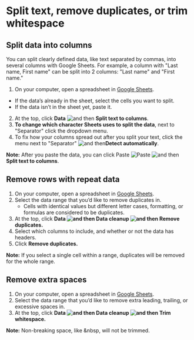# Split text, remove duplicates, or trim whitespace



## Split data into columns

You can split clearly defined data, like text separated by commas, into several columns with Google Sheets. For example, a column with "Last name, First name" can be split into 2 columns: "Last name" and "First name."

1. On your computer, open a spreadsheet in [Google Sheets](https://docs.google.com/spreadsheets/u/0/?tgif%3Dd).

* If the data’s already in the sheet, select the cells you want to split.
* If the data isn’t in the sheet yet, paste it.

2. At the top, click **Data** ![and then](https://lh3.googleusercontent.com/QbWcYKta5vh_4-OgUeFmK-JOB0YgLLoGh69P478nE6mKdfpWQniiBabjF7FVoCVXI0g=h36) **Split text to columns**.
3. **To change which character Sheets uses to split the data**, next to "Separator" click the dropdown menu.
4. To fix how your columns spread out after you split your text, click the menu next to "Separator" ![and then](https://lh3.googleusercontent.com/QbWcYKta5vh_4-OgUeFmK-JOB0YgLLoGh69P478nE6mKdfpWQniiBabjF7FVoCVXI0g=h36)**Detect automatically**.

**Note:** After you paste the data, you can click Paste ![Paste](https://storage.googleapis.com/support-kms-prod/3470063A2A4DCE0052E81A71944E60240848) ![and then](https://lh3.googleusercontent.com/QbWcYKta5vh_4-OgUeFmK-JOB0YgLLoGh69P478nE6mKdfpWQniiBabjF7FVoCVXI0g=h36) **Split text to columns**.

## Remove rows with repeat data

1. On your computer, open a spreadsheet in [Google Sheets](https://docs.google.com/spreadsheets/u/0/?tgif%3Dd).
2. Select the data range that you’d like to remove duplicates in.
   * Cells with identical values but different letter cases, formatting, or formulas are considered to be duplicates.
3. At the top, click **Data **![and then](https://lh3.googleusercontent.com/3_l97rr0GvhSP2XV5OoCkV2ZDTIisAOczrSdzNCBxhIKWrjXjHucxNwocghoUa39gw=w36-h36)** Data cleanup **![and then](https://lh3.googleusercontent.com/3_l97rr0GvhSP2XV5OoCkV2ZDTIisAOczrSdzNCBxhIKWrjXjHucxNwocghoUa39gw=w36-h36)** Remove duplicates.**
4. Select which columns to include, and whether or not the data has headers.
5. Click **Remove duplicates.**

**Note:** If you select a single cell within a range, duplicates will be removed for the whole range.

## Remove extra spaces

1. On your computer, open a spreadsheet in [Google Sheets](https://docs.google.com/spreadsheets/u/0/?tgif%3Dd).
2. Select the data range that you’d like to remove extra leading, trailing, or excessive spaces in.
3. At the top, click **Data **![and then](https://lh3.googleusercontent.com/3_l97rr0GvhSP2XV5OoCkV2ZDTIisAOczrSdzNCBxhIKWrjXjHucxNwocghoUa39gw=w36-h36)**  Data cleanup **![and then](https://lh3.googleusercontent.com/3_l97rr0GvhSP2XV5OoCkV2ZDTIisAOczrSdzNCBxhIKWrjXjHucxNwocghoUa39gw=w36-h36)** Trim whitespace.**

**Note:** Non-breaking space, like &nbsp, will not be trimmed.
